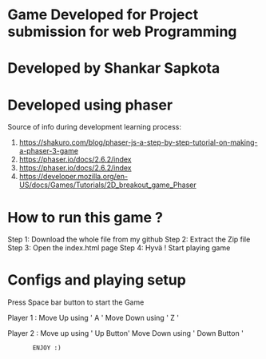 # Game Developed for Project submission for web Programming
# Developed by Shankar Sapkota
# Developed using phaser 

Source of info during development learning process:

1. https://shakuro.com/blog/phaser-js-a-step-by-step-tutorial-on-making-a-phaser-3-game
2. https://phaser.io/docs/2.6.2/index
3. https://phaser.io/docs/2.6.2/index
4. https://developer.mozilla.org/en-US/docs/Games/Tutorials/2D_breakout_game_Phaser

# How to run this game ?

Step 1: Download the whole file from my github
Step 2: Extract the Zip file
Step 3: Open the index.html page 
Step 4: Hyvä ! Start playing game

# Configs and playing setup

Press Space bar button to start the Game

Player 1 : Move Up using ' A '
           Move Down using ' Z '

Player 2 : Move up using ' Up Button'
           Move Down using ' Down Button ' 

           ENJOY :)
